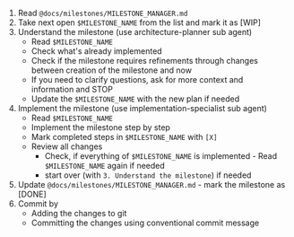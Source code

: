 1. Read `@docs/milestones/MILESTONE_MANAGER.md`
2. Take next open `$MILESTONE_NAME` from the list and mark it as [WIP]
3. Understand the milestone (use architecture-planner sub agent)
    - Read `$MILESTONE_NAME`
    - Check what's already implemented
    - Check if the milestone requires refinements through changes between creation of the milestone and now
    - If you need to clarify questions, ask for more context and information and STOP
    - Update the `$MILESTONE_NAME` with the new plan if needed
4. Implement the milestone (use implementation-specialist sub agent)
    - Read `$MILESTONE_NAME`
    - Implement the milestone step by step
    - Mark completed steps in `$MILESTONE_NAME` with `[X]`
    - Review all changes
      - Check, if everything of `$MILESTONE_NAME` is implemented - Read `$MILESTONE_NAME` again if needed
      - start over (with `3. Understand the milestone`) if needed
5. Update `@docs/milestones/MILESTONE_MANAGER.md` - mark the milestone as [DONE]
6. Commit by
    - Adding the changes to git
    - Committing the changes using conventional commit message
